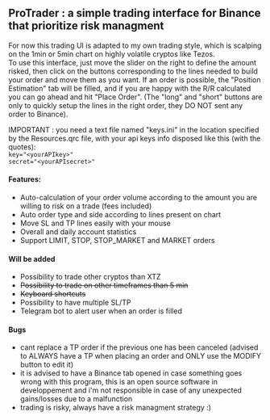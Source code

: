 ## ProTrader : a simple trading interface for Binance that prioritize risk managment

For now this trading UI is adapted to my own trading style, which is scalping on the 1min or 5min chart on highly volatile cryptos like Tezos.  
To use this interface, just move the slider on the right to define the amount risked, then click on the buttons corresponding to the lines needed to build your order and move them as you want.
If an order is possible, the "Position Estimation" tab will be filled, and if you are happy with the R/R calculated you can go ahead and hit "Place Order". (The "long" and "short" buttons are only to quickly setup the lines in the right order, they DO NOT sent any order to Binance).  

IMPORTANT : you need a text file named "keys.ini" in the location specified by the Resources.qrc file, with your api keys info disposed like this (with the quotes):  
```key="<yourAPIkey>"```  
```secret="<yourAPIsecret>"```

#### Features:
* Auto-calculation of your order volume according to the amount you are willing to risk on a trade (fees included)
* Auto order type and side according to lines present on chart
* Move SL and TP lines easily with your mouse
* Overall and daily account statistics
* Support LIMIT, STOP, STOP_MARKET and MARKET orders

#### Will be added
* Possibility to trade other cryptos than XTZ
* ~~Possibility to trade on other timeframes than 5 min~~
* ~~Keyboard shortcuts~~
* Possibility to have multiple SL/TP
* Telegram bot to alert user when an order is filled

#### Bugs
* cant replace a TP order if the previous one has been canceled (advised to ALWAYS have a TP when placing an order and ONLY use the MODIFY button to edit it)
* it is advised to have a Binance tab opened in case something goes wrong with this program, this is an open source software in developpement and i'm not responsible in case of any unexpected gains/losses due to a malfunction
* trading is risky, always have a risk managment strategy :)

